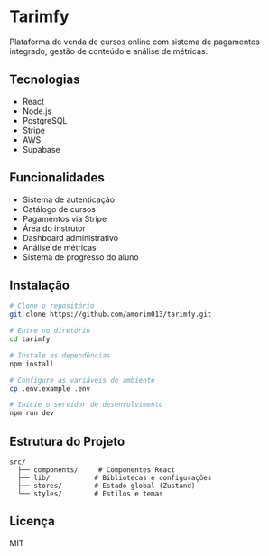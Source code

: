 # Tarimfy

Plataforma de venda de cursos online com sistema de pagamentos integrado, gestão de conteúdo e análise de métricas.

## Tecnologias

- React
- Node.js
- PostgreSQL
- Stripe
- AWS
- Supabase

## Funcionalidades

- Sistema de autenticação
- Catálogo de cursos
- Pagamentos via Stripe
- Área do instrutor
- Dashboard administrativo
- Análise de métricas
- Sistema de progresso do aluno

## Instalação

```bash
# Clone o repositório
git clone https://github.com/amorim013/tarimfy.git

# Entre no diretório
cd tarimfy

# Instale as dependências
npm install

# Configure as variáveis de ambiente
cp .env.example .env

# Inicie o servidor de desenvolvimento
npm run dev
```

## Estrutura do Projeto

```
src/
  ├── components/     # Componentes React
  ├── lib/           # Bibliotecas e configurações
  ├── stores/        # Estado global (Zustand)
  └── styles/        # Estilos e temas
```

## Licença

MIT